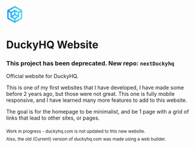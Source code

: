 
![DuckyHQ Logo](img/bluelogo.png)
# DuckyHQ Website
### This project has been deprecated. New repo: `nextDuckyhq`

Official website for DuckyHQ.

This is one of my first websites that I have developed, I have made some before 2 years ago, but those were not great.
This one is fully mobile responsive, and I have learned many more features to add to this website.

The goal is for the homepage to be minimalist, and be 1 page with a grid of links that lead to other sites, or pages.

<sub>
Work in progress - duckyhq.com is not updated to this new website.<br>
Also, the old (Current) version of duckyhq.com was made using a web builder.
</sub>
